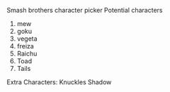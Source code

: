 Smash brothers character picker
Potential characters

1. mew
2. goku
3. vegeta
4. freiza
5. Raichu
6. Toad
7. Tails

Extra Characters:
Knuckles
Shadow